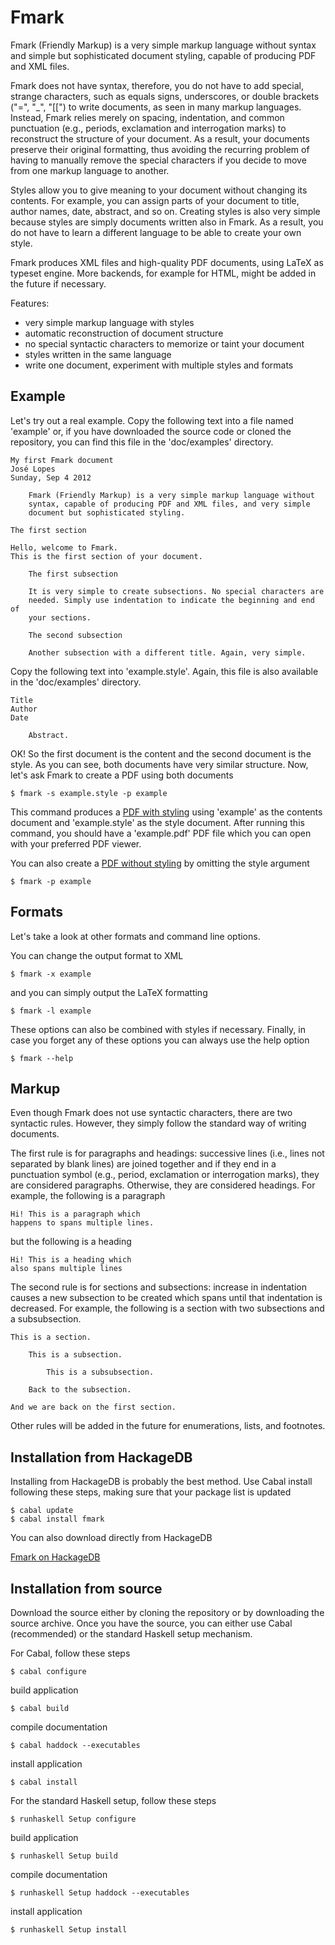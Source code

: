 Fmark
=====

Fmark (Friendly Markup) is a very simple markup language without
syntax and simple but sophisticated document styling, capable of
producing PDF and XML files.

Fmark does not have syntax, therefore, you do not have to add special,
strange characters, such as equals signs, underscores, or double
brackets ("=", "_", "[[") to write documents, as seen in many markup
languages.  Instead, Fmark relies merely on spacing, indentation, and
common punctuation (e.g., periods, exclamation and interrogation
marks) to reconstruct the structure of your document.  As a result,
your documents preserve their original formatting, thus avoiding the
recurring problem of having to manually remove the special characters
if you decide to move from one markup language to another.

Styles allow you to give meaning to your document without changing its
contents.  For example, you can assign parts of your document to
title, author names, date, abstract, and so on.  Creating styles is
also very simple because styles are simply documents written also in
Fmark.  As a result, you do not have to learn a different language to
be able to create your own style.

Fmark produces XML files and high-quality PDF documents, using LaTeX
as typeset engine.  More backends, for example for HTML, might be
added in the future if necessary.

Features:
- very simple markup language with styles
- automatic reconstruction of document structure
- no special syntactic characters to memorize or taint your document
- styles written in the same language
- write one document, experiment with multiple styles and formats

Example
-------

Let's try out a real example.  Copy the following text into a file
named 'example' or, if you have downloaded the source code or cloned
the repository, you can find this file in the 'doc/examples' directory.

    My first Fmark document
    José Lopes
    Sunday, Sep 4 2012

        Fmark (Friendly Markup) is a very simple markup language without
        syntax, capable of producing PDF and XML files, and very simple
        document but sophisticated styling.

    The first section

    Hello, welcome to Fmark.
    This is the first section of your document.

        The first subsection

        It is very simple to create subsections. No special characters are
        needed. Simply use indentation to indicate the beginning and end of
        your sections.

        The second subsection

        Another subsection with a different title. Again, very simple.

Copy the following text into 'example.style'.  Again, this file is
also available in the 'doc/examples' directory.

    Title
    Author
    Date

        Abstract.

OK! So the first document is the content and the second document is
the style.  As you can see, both documents have very similar
structure.  Now, let's ask Fmark to create a PDF using both documents

    $ fmark -s example.style -p example

This command produces a [PDF with styling](http://github.com/jabolopes/fmark/blob/master/doc/examples/example.pdf?raw=true)
using 'example' as the contents document and 'example.style' as the
style document.  After running this command, you should have a
'example.pdf' PDF file which you can open with your preferred PDF
viewer.

You can also create a [PDF without styling](http://github.com/jabolopes/fmark/blob/master/doc/examples/exampleNoStyle.pdf?raw=true)
by omitting the style argument

    $ fmark -p example

Formats
-------

Let's take a look at other formats and command line options.

You can change the output format to XML

    $ fmark -x example

and you can simply output the LaTeX formatting

    $ fmark -l example

These options can also be combined with styles if necessary.  Finally,
in case you forget any of these options you can always use the help
option

    $ fmark --help

Markup
------

Even though Fmark does not use syntactic characters, there are two
syntactic rules.  However, they simply follow the standard way of
writing documents.

The first rule is for paragraphs and headings: successive lines (i.e.,
lines not separated by blank lines) are joined together and if they
end in a punctuation symbol (e.g., period, exclamation or
interrogation marks), they are considered paragraphs.  Otherwise, they
are considered headings.  For example, the following is a paragraph

    Hi! This is a paragraph which
    happens to spans multiple lines.

but the following is a heading

    Hi! This is a heading which
    also spans multiple lines

The second rule is for sections and subsections: increase in
indentation causes a new subsection to be created which spans until
that indentation is decreased.  For example, the following is a
section with two subsections and a subsubsection.

    This is a section.

        This is a subsection.

            This is a subsubsection.

        Back to the subsection.

    And we are back on the first section.

Other rules will be added in the future for enumerations, lists, and
footnotes.

Installation from HackageDB
---------------------------

Installing from HackageDB is probably the best method. Use Cabal
install following these steps, making sure that your package list is
updated

    $ cabal update
    $ cabal install fmark

You can also download directly from HackageDB

[Fmark on HackageDB](http://hackage.haskell.org/package/fmark)

Installation from source
------------------------

Download the source either by cloning the repository or by downloading
the source archive. Once you have the source, you can either use Cabal
(recommended) or the standard Haskell setup mechanism.

For Cabal, follow these steps

    $ cabal configure

build application

    $ cabal build

compile documentation

    $ cabal haddock --executables

install application

    $ cabal install

For the standard Haskell setup, follow these steps

    $ runhaskell Setup configure

build application

    $ runhaskell Setup build

compile documentation

    $ runhaskell Setup haddock --executables

install application

    $ runhaskell Setup install